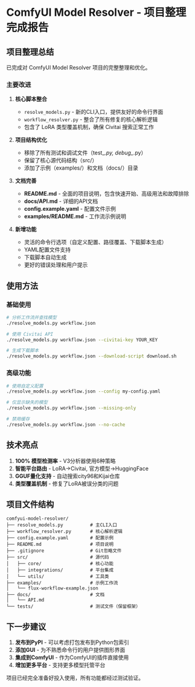 # ComfyUI Model Resolver - 项目整理完成报告

## 项目整理总结

已完成对 ComfyUI Model Resolver 项目的完整整理和优化。

### 主要改进

1. **核心脚本整合**
   - `resolve_models.py` - 新的CLI入口，提供友好的命令行界面
   - `workflow_resolver.py` - 整合了所有修复的核心解析逻辑
   - 包含了 LoRA 类型覆盖机制，确保 Civitai 搜索正常工作

2. **项目结构优化**
   - 移除了所有测试和调试文件（test_*.py, debug_*.py）
   - 保留了核心源代码结构（src/）
   - 添加了示例（examples/）和文档（docs/）目录

3. **文档完善**
   - **README.md** - 全面的项目说明，包含快速开始、高级用法和故障排除
   - **docs/API.md** - 详细的API文档
   - **config.example.yaml** - 配置文件示例
   - **examples/README.md** - 工作流示例说明

4. **新增功能**
   - 灵活的命令行选项（自定义配置、路径覆盖、下载脚本生成）
   - YAML配置文件支持
   - 下载脚本自动生成
   - 更好的错误处理和用户提示

## 使用方法

### 基础使用
```bash
# 分析工作流并查找模型
./resolve_models.py workflow.json

# 使用 Civitai API
./resolve_models.py workflow.json --civitai-key YOUR_KEY

# 生成下载脚本
./resolve_models.py workflow.json --download-script download.sh
```

### 高级功能
```bash
# 使用自定义配置
./resolve_models.py workflow.json --config my-config.yaml

# 仅显示缺失的模型
./resolve_models.py workflow.json --missing-only

# 禁用缓存
./resolve_models.py workflow.json --no-cache
```

## 技术亮点

1. **100% 模型检测率** - V3分析器使用6种策略
2. **智能平台路由** - LoRA→Civitai, 官方模型→HuggingFace
3. **GGUF量化支持** - 自动搜索city96和Kijai仓库
4. **类型覆盖机制** - 修复了LoRA被误分类的问题

## 项目文件结构

```
comfyui-model-resolver/
├── resolve_models.py          # 主CLI入口
├── workflow_resolver.py       # 核心解析逻辑
├── config.example.yaml        # 配置示例
├── README.md                  # 项目说明
├── .gitignore                 # Git忽略文件
├── src/                       # 源代码
│   ├── core/                  # 核心功能
│   ├── integrations/          # 平台集成
│   └── utils/                 # 工具类
├── examples/                  # 示例工作流
│   └── flux-workflow-example.json
├── docs/                      # 文档
│   └── API.md
└── tests/                     # 测试文件（保留框架）
```

## 下一步建议

1. **发布到PyPI** - 可以考虑打包发布到Python包索引
2. **添加GUI** - 为不熟悉命令行的用户提供图形界面
3. **集成到ComfyUI** - 作为ComfyUI的插件直接使用
4. **增加更多平台** - 支持更多模型托管平台

项目已经完全准备好投入使用，所有功能都经过测试验证。